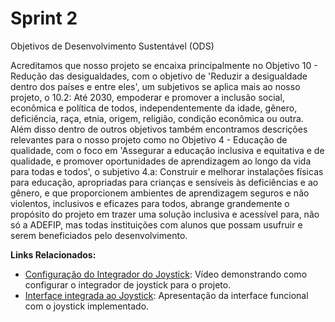 # Sprint 2

Objetivos de Desenvolvimento Sustentável (ODS)

  Acreditamos que nosso projeto se encaixa principalmente no Objetivo 10 - Redução das desigualdades, com o objetivo de 'Reduzir a desigualdade dentro dos países e entre eles', um subjetivos se aplica mais ao nosso projeto, o 10.2: Até 2030, empoderar e promover a inclusão social, econômica e política de todos, independentemente da idade, gênero, deficiência, raça, etnia, origem, religião, condição econômica ou outra. Além disso dentro de outros objetivos também encontramos descrições relevantes para o nosso projeto como no Objetivo 4 - Educação de qualidade, com o foco em 'Assegurar a educação inclusiva e equitativa e de qualidade, e promover oportunidades de aprendizagem ao longo da vida para todas e todos', o subjetivo 4.a: Construir e melhorar instalações físicas para educação, apropriadas para crianças e sensíveis às deficiências e ao gênero, e que proporcionem ambientes de aprendizagem seguros e não violentos, inclusivos e eficazes para todos, abrange grandemente o propósito do projeto em trazer uma solução inclusiva e acessível para, não só a ADEFIP, mas todas instituições com alunos que possam usufruir e serem beneficiados pelo desenvolvimento. 


<strong>Links Relacionados:</strong>
<ul>
  <li><a href="https://youtu.be/WO02_UL_YUU" target="_blank">Configuração do Integrador do Joystick</a>: Vídeo demonstrando como configurar o integrador de joystick para o projeto.</li>
  <li><a href="https://youtu.be/e-sNDcejYJo?feature=shared" target="_blank">Interface integrada ao Joystick</a>: Apresentação da interface funcional com o joystick implementado.</li>
</ul>

